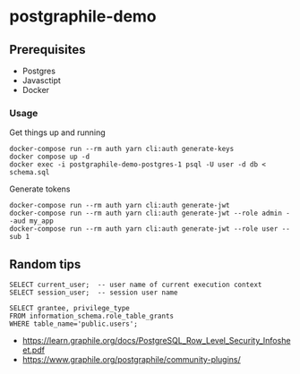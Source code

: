 # postgraphile-demo

## Prerequisites

* Postgres
* Javasctipt
* Docker

### Usage

Get things up and running

```
docker-compose run --rm auth yarn cli:auth generate-keys
docker compose up -d
docker exec -i postgraphile-demo-postgres-1 psql -U user -d db < schema.sql
```

Generate tokens

```
docker-compose run --rm auth yarn cli:auth generate-jwt
docker-compose run --rm auth yarn cli:auth generate-jwt --role admin --aud my_app
docker-compose run --rm auth yarn cli:auth generate-jwt --role user --sub 1
```

## Random tips

```
SELECT current_user;  -- user name of current execution context
SELECT session_user;  -- session user name

SELECT grantee, privilege_type 
FROM information_schema.role_table_grants 
WHERE table_name='public.users';
```

* https://learn.graphile.org/docs/PostgreSQL_Row_Level_Security_Infosheet.pdf
* https://www.graphile.org/postgraphile/community-plugins/